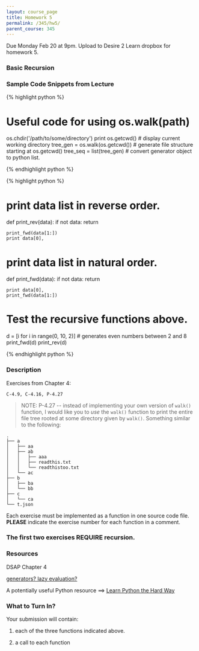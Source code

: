 ```yaml
---
layout: course_page
title: Homework 5
permalink: /345/hw5/
parent_course: 345
---
```


Due Monday Feb 20 at 9pm. Upload to Desire 2 Learn dropbox for homework 5.

### Basic Recursion

### Sample Code Snippets from Lecture

{% highlight python %}
# Useful code for using os.walk(path)

os.chdir('/path/to/some/directory')
print os.getcwd() 					# display current working directory
tree_gen = os.walk(os.getcwd()) 	# generate file structure starting at os.getcwd()
tree_seq = list(tree_gen) 			# convert generator object to python list. 

{% endhighlight python %}



{% highlight python %}

# print data list in reverse order.
def print_rev(data):
	if not data:
		return
	
	print_fwd(data[1:])
	print data[0],

# print data list in natural order.
def print_fwd(data):
	if not data:
		return
	
	print data[0],
	print_fwd(data[1:])


# Test the recursive functions above.

d = [i for i in range(0, 10, 2)] # generates even numbers between 2 and 8
print_fwd(d)
print_rev(d)	

{% endhighlight python %}


### Description
Exercises from Chapter 4:

```C-4.9, C-4.16, P-4.27```

> NOTE: P-4.27 -- instead of implementing your own version of ```walk()``` function, I would like you to *use* the ```walk()``` function to print the entire file tree rooted at some directory given by ```walk()```. Something similar to the following:


	.
	├── a
	│   ├── aa
	│   ├── ab
	│   │   ├── aaa
	│   │   ├── readthis.txt
	│   │   └── readthistoo.txt
	│   └── ac
	├── b
	│   ├── ba
	│   └── bb
	├── c
	│   └── ca
	└── t.json


Each exercise must be implemented as a function in one source code file. **PLEASE** indicate the exercise number for each function in a comment.

### The first two exercises REQUIRE recursion.

### Resources
DSAP Chapter 4

[generators? lazy evaluation?](http://intermediatepythonista.com/python-generators)

A potentially useful Python resource ==> [Learn Python the Hard Way](https://learnpythonthehardway.org/book/)

### What to Turn In?
Your submission will contain:

1. each of the three functions indicated above.

2. a call to each function






